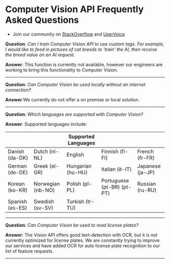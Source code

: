 <!-- 
NavPath: Computer Vision API
LinkLabel: Frequently Asked Questions
Url: Computer-Vision-API/FAQ
Weight: 50
-->

# Computer Vision API Frequently Asked Questions
* Join our community on [StackOverflow](https://stackoverflow.com/questions/tagged/project-oxford+or+microsoft-cognitive) and [UserVoice](https://cognitive.uservoice.com/) 

**Question**: *Can I train Computer Vision API to use custom tags.  For example, I would like to feed in pictures of cat breeds to 'train' the AI, then receive the breed value on an AI request.*

**Answer**: This function is currently not available, however our engineers are working to bring this functionality to Computer Vision.

-----

**Question**: *Can Computer Vision be used locally without an internet connection?*

**Answer**:We currently do not offer a on premise or local solution.

-----

**Question**: *Which languages are supported with Computer Vision?*

**Answer**:
Supported languages include:

| | | Supported Languages | | |
|---------------- |------------------ |------------------ |--------------------------- |-------------------- 
| Danish (da-DK)  | Dutch (nl-NL)     | English           | Finnish (fi-FI)            |French (fr-FR)
| German (de-DE)  | Greek (el-GR)     | Hungarian (hu-HU) | Italian (it-IT)            | Japanese (ja-JP)
| Korean (ko-KR)  | Norwegian (nb-NO) | Polish (pl-PL)    | Portuguese (pt-BR) (pt-PT) | Russian (ru-RU)
| Spanish (es-ES)	| Swedish (sv-SV)	  | Turkish (tr-TU)   |                            |

-----

**Question**: *Can Computer Vision be used to read license plates?* 

**Answer**: The Vision API offers good text-detection with OCR, but it is not currently optimized for license plates. We are constantly trying to improve our services and have added OCR for auto license plate recognition to our list of feature requests.

-----
